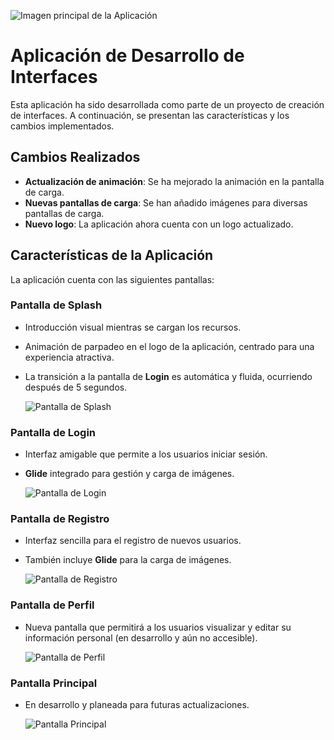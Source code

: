 ![Imagen principal de la Aplicación](https://i.pinimg.com/originals/3a/de/c9/3adec97bc4bb8f6155bdf45b44034783.png)

# Aplicación de Desarrollo de Interfaces

Esta aplicación ha sido desarrollada como parte de un proyecto de creación de interfaces. A continuación, se presentan las características y los cambios implementados.

## Cambios Realizados

- **Actualización de animación**: Se ha mejorado la animación en la pantalla de carga.
- **Nuevas pantallas de carga**: Se han añadido imágenes para diversas pantallas de carga.
- **Nuevo logo**: La aplicación ahora cuenta con un logo actualizado.

## Características de la Aplicación

La aplicación cuenta con las siguientes pantallas:

### Pantalla de Splash

- Introducción visual mientras se cargan los recursos.
- Animación de parpadeo en el logo de la aplicación, centrado para una experiencia atractiva.
- La transición a la pantalla de **Login** es automática y fluida, ocurriendo después de 5 segundos.

  ![Pantalla de Splash](muestras_pantallas/pantalla_splash.jpg)

### Pantalla de Login

- Interfaz amigable que permite a los usuarios iniciar sesión.
- **Glide** integrado para gestión y carga de imágenes.

  ![Pantalla de Login](muestras_pantallas/pantalla_login.jpg)

### Pantalla de Registro

- Interfaz sencilla para el registro de nuevos usuarios.
- También incluye **Glide** para la carga de imágenes.

  ![Pantalla de Registro](muestras_pantallas/pantalla_signup.jpg)

### Pantalla de Perfil

- Nueva pantalla que permitirá a los usuarios visualizar y editar su información personal (en desarrollo y aún no accesible).

  ![Pantalla de Perfil](muestras_pantallas/pantalla_profile.jpg)

### Pantalla Principal

- En desarrollo y planeada para futuras actualizaciones.

  ![Pantalla Principal](muestras_pantallas/pantalla_main.jpg)
